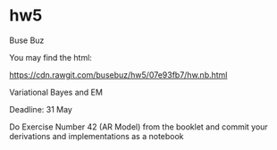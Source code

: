 # hw5

Buse Buz

You may find the html:


https://cdn.rawgit.com/busebuz/hw5/07e93fb7/hw.nb.html


Variational Bayes and EM

Deadline: 31 May

Do Exercise Number 42 (AR Model) from the booklet and commit your derivations and implementations as a notebook

